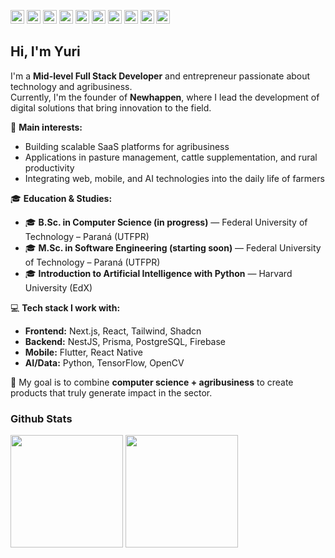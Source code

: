 <p>
  <img src="https://img.shields.io/badge/Vercel-000000?style=for-the-badge&logo=vercel&logoColor=white" style='height: 22px'/>
  <img src="https://img.shields.io/badge/MySQL-005C84?style=for-the-badge&logo=mysql&logoColor=white" style='height: 22px'/>
  <img src="https://img.shields.io/badge/PostgreSQL-316192?style=for-the-badge&logo=postgresql&logoColor=white" style='height: 22px'/>
  <img src="https://img.shields.io/badge/Figma-F24E1E?style=for-the-badge&logo=figma&logoColor=white" style='height: 22px'/>
  <img src="https://img.shields.io/badge/Jest-C21325?style=for-the-badge&logo=jest&logoColor=white" style='height: 22px'/>
  <img src="https://img.shields.io/badge/nestjs-E0234E?style=for-the-badge&logo=nestjs&logoColor=white" style='height: 22px'/>
  <img src="https://img.shields.io/badge/React-20232A?style=for-the-badge&logo=react&logoColor=61DAFB" style='height: 22px'/>
  <img src="https://img.shields.io/badge/next.js-000000?style=for-the-badge&logo=nextdotjs&logoColor=white" style='height: 22px'/>
  <img src="https://img.shields.io/badge/TypeScript-007ACC?style=for-the-badge&logo=typescript&logoColor=white" style='height: 22px'/>
  <img src="https://img.shields.io/badge/React_Native-20232A?style=for-the-badge&logo=react&logoColor=61DAFB" style='height: 22px'/>
</p>

## Hi, I'm Yuri  

I'm a **Mid-level Full Stack Developer** and entrepreneur passionate about technology and agribusiness.  
Currently, I'm the founder of **Newhappen**, where I lead the development of digital solutions that bring innovation to the field.  

🌱 **Main interests:**  
- Building scalable SaaS platforms for agribusiness  
- Applications in pasture management, cattle supplementation, and rural productivity  
- Integrating web, mobile, and AI technologies into the daily life of farmers

🎓 **Education & Studies:**  
- 🎓 **B.Sc. in Computer Science (in progress)** — Federal University of Technology – Paraná (UTFPR)  
- 🎓 **M.Sc. in Software Engineering (starting soon)** — Federal University of Technology – Paraná (UTFPR)  
- 🎓 **Introduction to Artificial Intelligence with Python** — Harvard University (EdX)  

💻 **Tech stack I work with:**  
- **Frontend:** Next.js, React, Tailwind, Shadcn  
- **Backend:** NestJS, Prisma, PostgreSQL, Firebase  
- **Mobile:** Flutter, React Native  
- **AI/Data:** Python, TensorFlow, OpenCV  

🚜 My goal is to combine **computer science + agribusiness** to create products that truly generate impact in the sector.  

### Github Stats

<p>
  <img height="180em" src="https://github-readme-stats.vercel.app/api?username=yuriBaza23&show_icons=true&theme=dark&include_all_commits=true&count_private=true"/>
  <img height="180em" src="https://github-readme-stats.vercel.app/api/top-langs/?username=yuriBaza23&layout=compact&langs_count=8&theme=dark"/>
</p>
